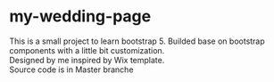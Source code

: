 # my-wedding-page
This is a small project to learn bootstrap 5. Builded base on bootstrap components with a little bit customization.
<br> Designed by me inspired by Wix template. 
<br/> Source code is in Master branche
